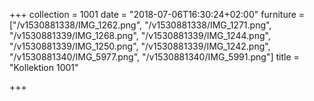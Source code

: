 +++
collection = 1001
date = "2018-07-06T16:30:24+02:00"
furniture = ["/v1530881338/IMG_1262.png", "/v1530881338/IMG_1271.png", "/v1530881339/IMG_1268.png", "/v1530881339/IMG_1244.png", "/v1530881339/IMG_1250.png", "/v1530881339/IMG_1242.png", "/v1530881340/IMG_5977.png", "/v1530881340/IMG_5991.png"]
title = "Kollektion 1001"

+++
